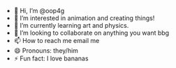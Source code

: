 - 👋 Hi, I’m @oop4g
- 👀 I’m interested in animation and creating things!
- 🌱 I’m currently learning art and physics.
- 💞️ I’m looking to collaborate on anything you want bbg
- 📫 How to reach me email me
- 😄 Pronouns: they/him
- ⚡ Fun fact: I love bananas

<!---
oop4g/oop4g is a ✨ special ✨ repository because its `README.md` (this file) appears on your GitHub profile.
You can click the Preview link to take a look at your changes.
--->
